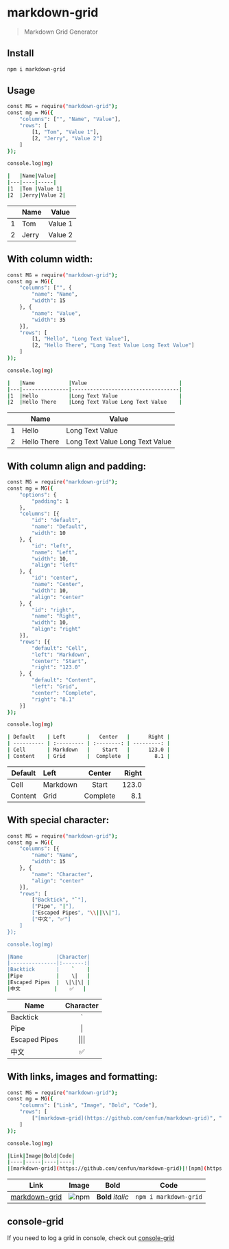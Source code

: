 # markdown-grid
> Markdown Grid Generator

## Install
```sh
npm i markdown-grid
```

## Usage

```sh  
const MG = require("markdown-grid");
const mg = MG({
    "columns": ["", "Name", "Value"],
    "rows": [
        [1, "Tom", "Value 1"],
        [2, "Jerry", "Value 2"]
    ]
});

console.log(mg)  

|   |Name|Value|
|---|----|-----|
|1  |Tom |Value 1|
|2  |Jerry|Value 2|  
```  
|   |Name|Value|
|---|----|-----|
|1  |Tom |Value 1|
|2  |Jerry|Value 2|  
## With column width:  
```sh  
const MG = require("markdown-grid");
const mg = MG({
    "columns": ["", {
        "name": "Name",
        "width": 15
    }, {
        "name": "Value",
        "width": 35
    }],
    "rows": [
        [1, "Hello", "Long Text Value"],
        [2, "Hello There", "Long Text Value Long Text Value"]
    ]
});

console.log(mg)  

|   |Name           |Value                              |
|---|---------------|-----------------------------------|
|1  |Hello          |Long Text Value                    |
|2  |Hello There    |Long Text Value Long Text Value    |  
```  
|   |Name           |Value                              |
|---|---------------|-----------------------------------|
|1  |Hello          |Long Text Value                    |
|2  |Hello There    |Long Text Value Long Text Value    |  
## With column align and padding:  
```sh  
const MG = require("markdown-grid");
const mg = MG({
    "options": {
        "padding": 1
    },
    "columns": [{
        "id": "default",
        "name": "Default",
        "width": 10
    }, {
        "id": "left",
        "name": "Left",
        "width": 10,
        "align": "left"
    }, {
        "id": "center",
        "name": "Center",
        "width": 10,
        "align": "center"
    }, {
        "id": "right",
        "name": "Right",
        "width": 10,
        "align": "right"
    }],
    "rows": [{
        "default": "Cell",
        "left": "Markdown",
        "center": "Start",
        "right": "123.0"
    }, {
        "default": "Content",
        "left": "Grid",
        "center": "Complete",
        "right": "8.1"
    }]
});

console.log(mg)  

| Default    | Left       |   Center   |      Right |
| ---------- | :--------- | :--------: | ---------: |
| Cell       | Markdown   |    Start   |      123.0 |
| Content    | Grid       |  Complete  |        8.1 |  
```  
| Default    | Left       |   Center   |      Right |
| ---------- | :--------- | :--------: | ---------: |
| Cell       | Markdown   |    Start   |      123.0 |
| Content    | Grid       |  Complete  |        8.1 |  
## With special character:  
```sh  
const MG = require("markdown-grid");
const mg = MG({
    "columns": [{
        "name": "Name",
        "width": 15
    }, {
        "name": "Character",
        "align": "center"
    }],
    "rows": [
        ["Backtick", "`"],
        ["Pipe", "|"],
        ["Escaped Pipes", "\\||\\|"],
        ["中文", "✅"]
    ]
});

console.log(mg)  

|Name           |Character|
|---------------|:-------:|
|Backtick       |    `    |
|Pipe           |    \|   |
|Escaped Pipes  |  \|\|\| |
|中文           |    ✅   |  
```  
|Name           |Character|
|---------------|:-------:|
|Backtick       |    `    |
|Pipe           |    \|   |
|Escaped Pipes  |  \|\|\| |
|中文           |    ✅   |  
## With links, images and formatting:  
```sh  
const MG = require("markdown-grid");
const mg = MG({
    "columns": ["Link", "Image", "Bold", "Code"],
    "rows": [
        ["[markdown-grid](https://github.com/cenfun/markdown-grid)", "![npm](https://badgen.net/npm/v/markdown-grid)", "**Bold** *italic*", "`npm i markdown-grid`"]
    ]
});

console.log(mg)  

|Link|Image|Bold|Code|
|----|-----|----|----|
|[markdown-grid](https://github.com/cenfun/markdown-grid)|![npm](https://badgen.net/npm/v/markdown-grid)|**Bold** *italic*|`npm i markdown-grid`|  
```  
|Link|Image|Bold|Code|
|----|-----|----|----|
|[markdown-grid](https://github.com/cenfun/markdown-grid)|![npm](https://badgen.net/npm/v/markdown-grid)|**Bold** *italic*|`npm i markdown-grid`|


## console-grid
If you need to log a grid in console, check out [console-grid](https://github.com/cenfun/console-grid)